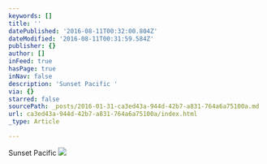 ```yaml
---
keywords: []
title: ''
datePublished: '2016-08-11T00:32:00.804Z'
dateModified: '2016-08-11T00:31:59.584Z'
publisher: {}
author: []
inFeed: true
hasPage: true
inNav: false
description: 'Sunset Pacific '
via: {}
starred: false
sourcePath: _posts/2016-01-31-ca3ed43a-944d-42b7-a831-764a6a75100a.md
url: ca3ed43a-944d-42b7-a831-764a6a75100a/index.html
_type: Article

---
```

Sunset Pacific ![](https://the-grid-user-content.s3-us-west-2.amazonaws.com/a893f7aa-d206-4111-85b5-20b399d3a3de.jpg)
